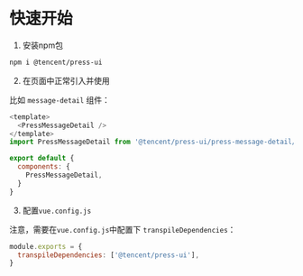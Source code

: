 # 快速开始

1. 安装npm包


```bash
npm i @tencent/press-ui
```


2. 在页面中正常引入并使用

比如 `message-detail` 组件：

```js
<template>
  <PressMessageDetail />
</template>
import PressMessageDetail from '@tencent/press-ui/press-message-detail/press-message-detail.vue'

export default {
  components: {
    PressMessageDetail, 
  }
}
```

3. 配置`vue.config.js`

注意，需要在`vue.config.js`中配置下 `transpileDependencies`：

```js
module.exports = {
  transpileDependencies: ['@tencent/press-ui'],
}
```